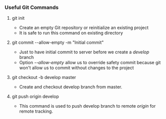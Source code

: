### Useful Git Commands

1. git init

    * Create an empty Git repository or reinitialize an existing project
    * It is safe to run this command on existing directory
    
2. git commit --allow-empty -m "Initial commit"

    * Just to have initial commit to server before we create a *develop* branch
    * Option *--allow-empty* allow us to override safety commit because git won't allow us to commit without changes to the project
    
3. git checkout -b develop master

    * Create and checkout develop branch from master. 
    
4. git push origin develop

    * This command is used to push develop branch to remote *origin* for remote tracking. 
    

